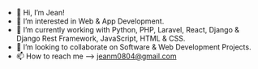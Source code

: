 - 👋 Hi, I’m Jean!
- 👀 I’m interested in Web & App Development.
- 🌱 I’m currently working with Python, PHP, Laravel, React, Django & Django Rest Framework, JavaScript, HTML & CSS.
- 💞️ I’m looking to collaborate on Software & Web Development Projects.
- 📫 How to reach me --> jeanm0804@gmail.com

<!---
CapJeanmi/CapJeanmi is a ✨ special ✨ repository because its `README.md` (this file) appears on your GitHub profile.
You can click the Preview link to take a look at your changes.
--->
